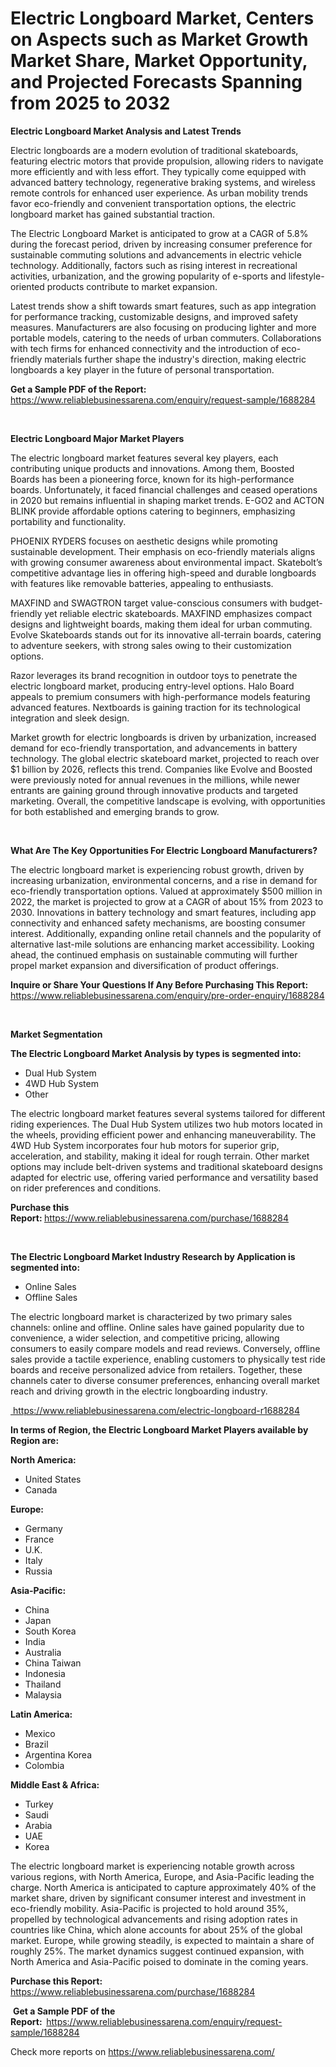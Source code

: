 <p><h1>Electric Longboard Market, Centers on Aspects such as Market Growth Market Share, Market Opportunity, and Projected Forecasts Spanning from 2025 to 2032</h1></p><p><strong>Electric Longboard Market Analysis and Latest Trends</strong></p>
<p><p>Electric longboards are a modern evolution of traditional skateboards, featuring electric motors that provide propulsion, allowing riders to navigate more efficiently and with less effort. They typically come equipped with advanced battery technology, regenerative braking systems, and wireless remote controls for enhanced user experience. As urban mobility trends favor eco-friendly and convenient transportation options, the electric longboard market has gained substantial traction.</p><p>The Electric Longboard Market is anticipated to grow at a CAGR of 5.8% during the forecast period, driven by increasing consumer preference for sustainable commuting solutions and advancements in electric vehicle technology. Additionally, factors such as rising interest in recreational activities, urbanization, and the growing popularity of e-sports and lifestyle-oriented products contribute to market expansion.</p><p>Latest trends show a shift towards smart features, such as app integration for performance tracking, customizable designs, and improved safety measures. Manufacturers are also focusing on producing lighter and more portable models, catering to the needs of urban commuters. Collaborations with tech firms for enhanced connectivity and the introduction of eco-friendly materials further shape the industry's direction, making electric longboards a key player in the future of personal transportation.</p></p>
<p><strong>Get a Sample PDF of the Report:&nbsp;</strong> <a href="https://www.reliablebusinessarena.com/enquiry/request-sample/1688284?utm_campaign=3289&utm_medium=2&utm_source=Github&utm_content=ia&utm_term=04042025&utm_id=electric-longboard">https://www.reliablebusinessarena.com/enquiry/request-sample/1688284</a></p>
<p>&nbsp;</p>
<p><strong>Electric Longboard Major Market Players</strong></p>
<p><p>The electric longboard market features several key players, each contributing unique products and innovations. Among them, Boosted Boards has been a pioneering force, known for its high-performance boards. Unfortunately, it faced financial challenges and ceased operations in 2020 but remains influential in shaping market trends. E-GO2 and ACTON BLINK provide affordable options catering to beginners, emphasizing portability and functionality.</p><p>PHOENIX RYDERS focuses on aesthetic designs while promoting sustainable development. Their emphasis on eco-friendly materials aligns with growing consumer awareness about environmental impact. Skatebolt’s competitive advantage lies in offering high-speed and durable longboards with features like removable batteries, appealing to enthusiasts.</p><p>MAXFIND and SWAGTRON target value-conscious consumers with budget-friendly yet reliable electric skateboards. MAXFIND emphasizes compact designs and lightweight boards, making them ideal for urban commuting. Evolve Skateboards stands out for its innovative all-terrain boards, catering to adventure seekers, with strong sales owing to their customization options.</p><p>Razor leverages its brand recognition in outdoor toys to penetrate the electric longboard market, producing entry-level options. Halo Board appeals to premium consumers with high-performance models featuring advanced features. Nextboards is gaining traction for its technological integration and sleek design.</p><p>Market growth for electric longboards is driven by urbanization, increased demand for eco-friendly transportation, and advancements in battery technology. The global electric skateboard market, projected to reach over $1 billion by 2026, reflects this trend. Companies like Evolve and Boosted were previously noted for annual revenues in the millions, while newer entrants are gaining ground through innovative products and targeted marketing. Overall, the competitive landscape is evolving, with opportunities for both established and emerging brands to grow.</p></p>
<p>&nbsp;</p>
<p><strong>What Are The Key Opportunities For Electric Longboard Manufacturers?</strong></p>
<p><p>The electric longboard market is experiencing robust growth, driven by increasing urbanization, environmental concerns, and a rise in demand for eco-friendly transportation options. Valued at approximately $500 million in 2022, the market is projected to grow at a CAGR of about 15% from 2023 to 2030. Innovations in battery technology and smart features, including app connectivity and enhanced safety mechanisms, are boosting consumer interest. Additionally, expanding online retail channels and the popularity of alternative last-mile solutions are enhancing market accessibility. Looking ahead, the continued emphasis on sustainable commuting will further propel market expansion and diversification of product offerings.</p></p>
<p><strong>Inquire or Share Your Questions If Any Before Purchasing This Report:</strong> <a href="https://www.reliablebusinessarena.com/enquiry/pre-order-enquiry/1688284?utm_campaign=3289&utm_medium=2&utm_source=Github&utm_content=ia&utm_term=04042025&utm_id=electric-longboard">https://www.reliablebusinessarena.com/enquiry/pre-order-enquiry/1688284</a></p>
<p>&nbsp;</p>
<p><strong>Market Segmentation</strong></p>
<p><strong>The Electric Longboard Market Analysis by types is segmented into:</strong></p>
<p><ul><li>Dual Hub System</li><li>4WD Hub System</li><li>Other</li></ul></p>
<p><p>The electric longboard market features several systems tailored for different riding experiences. The Dual Hub System utilizes two hub motors located in the wheels, providing efficient power and enhancing maneuverability. The 4WD Hub System incorporates four hub motors for superior grip, acceleration, and stability, making it ideal for rough terrain. Other market options may include belt-driven systems and traditional skateboard designs adapted for electric use, offering varied performance and versatility based on rider preferences and conditions.</p></p>
<p><strong>Purchase this Report:&nbsp;</strong><a href="https://www.reliablebusinessarena.com/purchase/1688284?utm_campaign=3289&utm_medium=2&utm_source=Github&utm_content=ia&utm_term=04042025&utm_id=electric-longboard">https://www.reliablebusinessarena.com/purchase/1688284</a></p>
<p>&nbsp;</p>
<p><strong>The Electric Longboard Market Industry Research by Application is segmented into:</strong></p>
<p><ul><li>Online Sales</li><li>Offline Sales</li></ul></p>
<p><p>The electric longboard market is characterized by two primary sales channels: online and offline. Online sales have gained popularity due to convenience, a wider selection, and competitive pricing, allowing consumers to easily compare models and read reviews. Conversely, offline sales provide a tactile experience, enabling customers to physically test ride boards and receive personalized advice from retailers. Together, these channels cater to diverse consumer preferences, enhancing overall market reach and driving growth in the electric longboarding industry.</p></p>
<p><a href="https://www.reliablebusinessarena.com/electric-longboard-r1688284?utm_campaign=3289&utm_medium=2&utm_source=Github&utm_content=ia&utm_term=04042025&utm_id=electric-longboard">&nbsp;https://www.reliablebusinessarena.com/electric-longboard-r1688284</a></p>
<p><strong>In terms of Region, the Electric Longboard Market Players available by Region are:</strong></p>
<p>
    <p> <strong> North America: </strong>
        <ul>
            <li>United States</li>
            <li>Canada</li>
        </ul>
        </p> 
    <p> <strong> Europe: </strong>
        <ul>
            <li>Germany</li>
            <li>France</li>
            <li>U.K.</li>
            <li>Italy</li>
            <li>Russia</li>
        </ul>
        </p> 
    <p> <strong> Asia-Pacific: </strong>
        <ul>
            <li>China</li>
            <li>Japan</li>
            <li>South Korea</li>
            <li>India</li>
            <li>Australia</li>
            <li>China Taiwan</li>
            <li>Indonesia</li>
            <li>Thailand</li>
            <li>Malaysia</li>
        </ul>
        </p> 
    <p> <strong> Latin America: </strong>
        <ul>
            <li>Mexico</li>
            <li>Brazil</li>
            <li>Argentina Korea</li>
            <li>Colombia</li>
        </ul>
        </p> 
    <p> <strong> Middle East & Africa: </strong>
        <ul>
            <li>Turkey</li>
            <li>Saudi</li>
            <li>Arabia</li>
            <li>UAE</li>
            <li>Korea</li>
        </ul>
    </p>
    </p>
<p><p>The electric longboard market is experiencing notable growth across various regions, with North America, Europe, and Asia-Pacific leading the charge. North America is anticipated to capture approximately 40% of the market share, driven by significant consumer interest and investment in eco-friendly mobility. Asia-Pacific is projected to hold around 35%, propelled by technological advancements and rising adoption rates in countries like China, which alone accounts for about 25% of the global market. Europe, while growing steadily, is expected to maintain a share of roughly 25%. The market dynamics suggest continued expansion, with North America and Asia-Pacific poised to dominate in the coming years.</p></p>
<p><strong>Purchase this Report: </strong><a href="https://www.reliablebusinessarena.com/purchase/1688284?utm_campaign=3289&utm_medium=2&utm_source=Github&utm_content=ia&utm_term=04042025&utm_id=electric-longboard">https://www.reliablebusinessarena.com/purchase/1688284</a></p>
<p>&nbsp;<strong>Get a Sample PDF of the Report:&nbsp;&nbsp;</strong><a href="https://www.reliablebusinessarena.com/enquiry/request-sample/1688284?utm_campaign=3289&utm_medium=2&utm_source=Github&utm_content=ia&utm_term=04042025&utm_id=electric-longboard">https://www.reliablebusinessarena.com/enquiry/request-sample/1688284</a></p>
<p><strong></strong></p>
<p>Check more reports on <a href="https://www.reliablebusinessarena.com/?utm_campaign=3289&utm_medium=2&utm_source=Github&utm_content=ia&utm_term=04042025&utm_id=electric-longboard">https://www.reliablebusinessarena.com/</a></p>